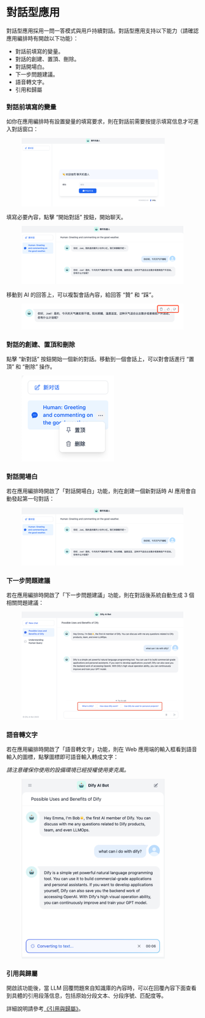 # 對話型應用

對話型應用採用一問一答模式與用戶持續對話。對話型應用支持以下能力（請確認應用編排時有開啟以下功能）：

* 對話前填寫的變量。
* 對話的創建、置頂、刪除。
* 對話開場白。
* 下一步問題建議。
* 語音轉文字。
* 引用和歸屬

### 對話前填寫的變量

如你在應用編排時有設置變量的填寫要求，則在對話前需要按提示填寫信息才可進入對話窗口：

<figure><img src="../../../.gitbook/assets/image (63) (1).png" alt="" width="375"><figcaption></figcaption></figure>

填寫必要內容，點擊 “開始對話” 按鈕，開始聊天。

<figure><img src="../../../.gitbook/assets/image (94) (1).png" alt=""><figcaption></figcaption></figure>

移動到 AI 的回答上，可以複製會話內容，給回答 “贊” 和 “踩”。

<figure><img src="../../../.gitbook/assets/image (26) (1).png" alt=""><figcaption></figcaption></figure>

### 對話的創建、置頂和刪除

點擊 “新對話” 按鈕開始一個新的對話。移動到一個會話上，可以對會話進行 “置頂” 和 “刪除” 操作。

<figure><img src="../../../.gitbook/assets/image (47) (1).png" alt="" width="242"><figcaption></figcaption></figure>

### 對話開場白

若在應用編排時開啟了「對話開場白」功能，則在創建一個新對話時 AI 應用會自動發起第一句對話：

<figure><img src="../../../.gitbook/assets/image (51) (1).png" alt=""><figcaption></figcaption></figure>

### 下一步問題建議

若在應用編排時開啟了「下一步問題建議」功能，則在對話後系統自動生成 3 個相關問題建議：

<figure><img src="../../../.gitbook/assets/image (77) (1).png" alt=""><figcaption></figcaption></figure>

### 語音轉文字

若在應用編排時開啟了「語音轉文字」功能，則在 Web 應用端的輸入框看到語音輸入的圖標，點擊圖標即可語音輸入轉成文字：

_請注意確保你使用的設備環境已經授權使用麥克風。_

<figure><img src="../../../.gitbook/assets/image (79) (1).png" alt="" width="375"><figcaption></figcaption></figure>

### 引用與歸屬

開啟該功能後，當 LLM 回覆問題來自知識庫的內容時，可以在回覆內容下面查看到具體的引用段落信息，包括原始分段文本、分段序號、匹配度等。

詳細說明請參考[《引用與歸屬》](https://docs.dify.ai/v/zh-hans/guides/knowledge-base/retrieval-test-and-citation#id-2-yin-yong-yu-gui-shu)。

